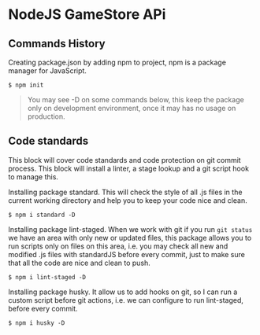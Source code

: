 # NodeJS GameStore APi

## Commands History

Creating package.json by adding npm to project, npm is a package manager for JavaScript.

```shell
$ npm init
```

> You may see -D on some commands below, this keep the package only on development environment, once it may has no usage on production.

## Code standards

This block will cover code standards and code protection on git commit process. This block will install a linter, a stage lookup and a git script hook to manage this.

Installing package standard. This will check the style of all .js files in the current working directory and help you to keep your code nice and clean.

```shell
$ npm i standard -D
```

Installing package lint-staged. When we work with git if you run `git status` we have an area with only new or updated files, this package allows you to run scripts only on files on this area, i.e. you may check all new and modified .js files with standardJS before every commit, just to make sure that all the code are nice and clean to push.

```shell
$ npm i lint-staged -D
```

Installing package husky. It allow us to add hooks on git, so I can run a custom script before git actions, i.e. we can configure to run lint-staged, before every commit.

```shell
$ npm i husky -D
```
